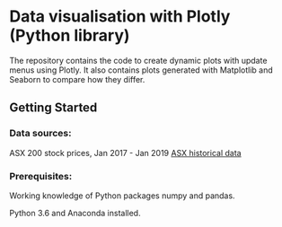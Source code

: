 # Data visualisation with Plotly (Python library)

The repository contains the code to create dynamic plots with update menus using Plotly. It also contains plots generated with Matplotlib and Seaborn to compare how they differ.

## Getting Started

### Data sources:

ASX 200 stock prices, Jan 2017 - Jan 2019 [ASX historical data](https://www.asxhistoricaldata.com)

### Prerequisites:

Working knowledge of Python packages numpy and pandas.

Python 3.6 and Anaconda installed.

